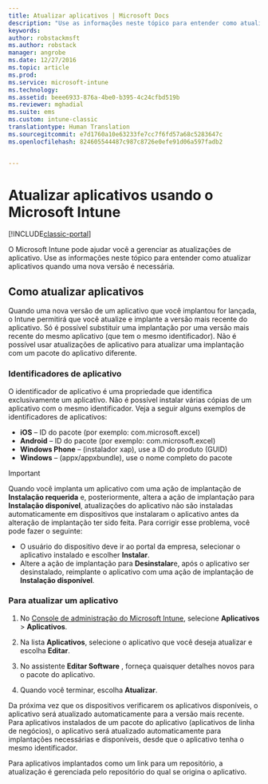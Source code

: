 ```yaml
---
title: Atualizar aplicativos | Microsoft Docs
description: "Use as informações neste tópico para entender como atualizar aplicativos quando uma nova versão é necessária."
keywords: 
author: robstackmsft
ms.author: robstack
manager: angrobe
ms.date: 12/27/2016
ms.topic: article
ms.prod: 
ms.service: microsoft-intune
ms.technology: 
ms.assetid: beee6933-876a-4be0-b395-4c24cfbd519b
ms.reviewer: mghadial
ms.suite: ems
ms.custom: intune-classic
translationtype: Human Translation
ms.sourcegitcommit: e7d1760a10e63233fe7cc7f6fd57a68c5283647c
ms.openlocfilehash: 824605544487c987c8726e0efe91d06a597fadb2


---
```


# <a name="update-apps-using-microsoft-intune"></a>Atualizar aplicativos usando o Microsoft Intune

[!INCLUDE[classic-portal](../includes/classic-portal.md)]

O Microsoft Intune pode ajudar você a gerenciar as atualizações de aplicativo. Use as informações neste tópico para entender como atualizar aplicativos quando uma nova versão é necessária.

## <a name="how-to-update-apps"></a>Como atualizar aplicativos
Quando uma nova versão de um aplicativo que você implantou for lançada, o Intune permitirá que você atualize e implante a versão mais recente do aplicativo. Só é possível substituir uma implantação por uma versão mais recente do mesmo aplicativo (que tem o mesmo identificador). Não é possível usar atualizações de aplicativo para atualizar uma implantação com um pacote do aplicativo diferente.

### <a name="app-identifiers"></a>Identificadores de aplicativo
O identificador de aplicativo é uma propriedade que identifica exclusivamente um aplicativo. Não é possível instalar várias cópias de um aplicativo com o mesmo identificador. Veja a seguir alguns exemplos de identificadores de aplicativos:

- **iOS** – ID do pacote (por exemplo: com.microsoft.excel)
- **Android** – ID do pacote (por exemplo: com.microsoft.excel)
- **Windows Phone** – (instalador xap), use a ID do produto (GUID)
- **Windows** – (appx/appxbundle), use o nome completo do pacote



> [!IMPORTANT]
> Quando você implanta um aplicativo com uma ação de implantação de **Instalação requerida** e, posteriormente, altera a ação de implantação para **Instalação disponível**, atualizações do aplicativo não são instaladas automaticamente em dispositivos que instalaram o aplicativo antes da alteração de implantação ter sido feita. Para corrigir esse problema, você pode fazer o seguinte:
>
> -   O usuário do dispositivo deve ir ao portal da empresa, selecionar o aplicativo instalado e escolher **Instalar**.
> -   Altere a ação de implantação para **Desinstalar**e, após o aplicativo ser desinstalado, reimplante o aplicativo com uma ação de implantação de **Instalação disponível**.

### <a name="to-update-an-app"></a>Para atualizar um aplicativo

1.  No [Console de administração do Microsoft Intune](https://manage.microsoft.com), selecione **Aplicativos** &gt; **Aplicativos**.

2.  Na lista **Aplicativos**, selecione o aplicativo que você deseja atualizar e escolha **Editar**.

3.  No assistente **Editar Software** , forneça quaisquer detalhes novos para o pacote do aplicativo.

4.  Quando você terminar, escolha **Atualizar**.

Da próxima vez que os dispositivos verificarem os aplicativos disponíveis, o aplicativo será atualizado automaticamente para a versão mais recente.
Para aplicativos instalados de um pacote do aplicativo (aplicativos de linha de negócios), o aplicativo será atualizado automaticamente para implantações necessárias e disponíveis, desde que o aplicativo tenha o mesmo identificador.

Para aplicativos implantados como um link para um repositório, a atualização é gerenciada pelo repositório do qual se origina o aplicativo.



<!--HONumber=Dec16_HO5-->



